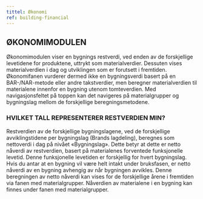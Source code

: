 ```yaml
---
tittel: Økonomi
ref: building-financial
---
```


## ØKONOMIMODULEN
Økonomimodulen viser en bygnings restverdi, ved enden av de forskjellige levetidene for produktene, uttrykt som materialverdier. Dessuten vises materialverdien i dag og utviklingen som er forutsett i fremtiden. Økonomifanen vurderer dermed ikke en bygningsverdi basert på en BAR-/NAR-metode eller andre takstverdier, men beregner materialverdien til materialene innenfor en bygning utenom tomteverdien. Med navigasjonsfeltet på toppen kan det navigeres på materialgrupper og bygningslag mellom de forskjellige beregningsmetodene.


### HVILKET TALL REPRESENTERER RESTVERDIEN MIN?
Restverdien av de forskjellige bygningslagene, ved de forskjellige avviklingstidene per bygningslag (Brands lagdeling), beregnes som nettoverdi i dag på nivået «Bygningslag». Dette betyr at dette er netto nåverdi av restverdien, basert på materialenes forventede funksjonelle levetid. Denne funksjonelle levetiden er forskjellig for hvert bygningslag. Hvis du antar at en bygning vil være helt intakt under bruksfasen, er netto nåverdi av en bygning avhengig av når bygningen avvikles. Denne beregningen av netto nåverdi kan vises for de forskjellige årene i fremtiden via fanen med materialgrupper. Nåverdien av materialene i en bygning kan finnes under fanen med materialgrupper.
